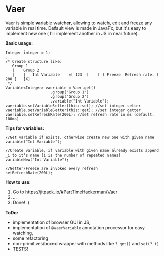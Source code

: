 Vaer
===
Vaer is simple **va**riable watch**er**, allowing to watch, edit and freeze any variable in real time.
Default view is made in JavaFx, but it's easy to implement new one ( I'll implement another in JS in near future).

**Basic usage:**
```
Integer integer = 1;
...
/* Create structure like:
   Group 1
   |    Group 2
   |    |   Int Variable    =[ 123  ]    [ ] Freeze  Refresh rate: [ 200 ]   [X]
 */
Variable<Integer> vaeriable = Vaer.get()
					.group("Group 1")
					.group("Group 2")
					.variable("Int Variable");
vaeriable.setVariableSetter(this::set); //set integer setter
vaeriable.setVariableGetter(this::get); //set integer getter
vaeriable.setRefreshRate(200L); //set refresh rate in ms (default: 100ms)
```
**Tips for variables:**
```
//Get variable if exists, otherwise create new one with given name
variable("Int Variable");

//Create variable, if variable with given name already exists append _i to it's name (i is the number of repeated names)
variableNew("Int Variable");

//Getter/Freeze are invoked every refresh
setRefreshRate(200L);
```

**How to use:**
1. Go to https://jitpack.io/#PartTimeHackerman/Vaer
2. ...
3. Done! :)

**ToDo:**
- implementation of browser GUI in JS,
- implementation of `````@VaerVariable````` annotation processor for easy watching,
- some refactoring
- non-primitives/boxed wrapper with methods like ```? get()``` and ```set(? t)```
- TESTS!

